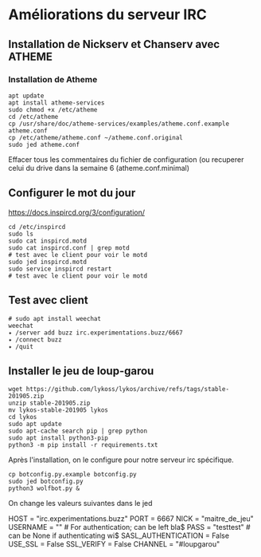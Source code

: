 # Améliorations du serveur IRC
## Installation de Nickserv et Chanserv avec ATHEME
### Installation de Atheme
```
apt update
apt install atheme-services
sudo chmod +x /etc/atheme
cd /etc/atheme
cp /usr/share/doc/atheme-services/examples/atheme.conf.example atheme.conf
cp /etc/atheme/atheme.conf ~/atheme.conf.original
sudo jed atheme.conf
```
Effacer tous les commentaires du fichier de configuration 
(ou recuperer celui du drive dans la semaine 6 (atheme.conf.minimal)

## Configurer le mot du jour
https://docs.inspircd.org/3/configuration/

```
cd /etc/inspircd
sudo ls
sudo cat inspircd.motd
sudo cat inspircd.conf | grep motd
# test avec le client pour voir le motd
sudo jed inspircd.motd
sudo service inspircd restart
# test avec le client pour voir le motd
```


## Test avec client

```
# sudo apt install weechat
weechat
✦ /server add buzz irc.experimentations.buzz/6667
✦ /connect buzz
✦ /quit
```

## Installer le jeu de loup-garou

```
wget https://github.com/lykoss/lykos/archive/refs/tags/stable-201905.zip
unzip stable-201905.zip 
mv lykos-stable-201905 lykos
cd lykos
sudo apt update
sudo apt-cache search pip | grep python
sudo apt install python3-pip
python3 -m pip install -r requirements.txt
```
Après l'installation, on le configure pour notre serveur irc spécifique.
```
cp botconfig.py.example botconfig.py
sudo jed botconfig.py
python3 wolfbot.py &
```
On change les valeurs suivantes dans le jed

HOST = "irc.experimentations.buzz"
PORT = 6667
NICK = "maitre_de_jeu"
USERNAME = ""  # For authentication; can be left bla$
PASS = "testtest" # can be None if authenticating wi$
SASL_AUTHENTICATION = False
USE_SSL = False
SSL_VERIFY = False
CHANNEL = "#loupgarou"
